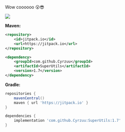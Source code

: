 Wow coooooo 😮😎

[![](https://jitpack.io/v/Cyrzuu/SuperUtils.svg)](https://jitpack.io/#Cyrzuu/SuperUtils)

**Maven:**
```xml
<repository>
    <id>jitpack.io</id>
    <url>https://jitpack.io</url>
</repository>

<dependency>
    <groupId>com.github.Cyrzuu</groupId>
    <artifactId>SuperUtils</artifactId>
    <version>1.7</version>
</dependency>
```

**Gradle:**
```groovy
repositories {
    mavenCentral()
    maven { url 'https://jitpack.io' }
}

dependencies {
    implementation 'com.github.Cyrzuu:SuperUtils:1.7'
}
